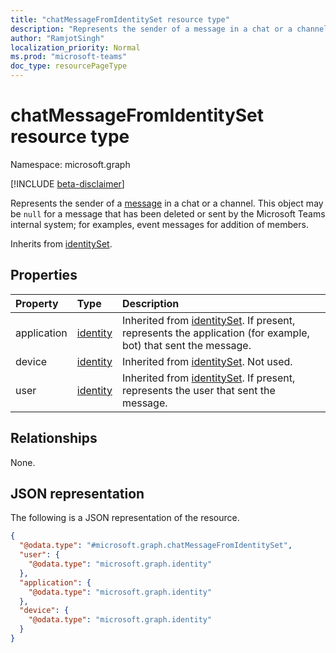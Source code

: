 ```yaml
---
title: "chatMessageFromIdentitySet resource type"
description: "Represents the sender of a message in a chat or a channel."
author: "RamjotSingh"
localization_priority: Normal
ms.prod: "microsoft-teams"
doc_type: resourcePageType
---
```


# chatMessageFromIdentitySet resource type

Namespace: microsoft.graph

[!INCLUDE [beta-disclaimer](../../includes/beta-disclaimer.md)]

Represents the sender of a [message](../resources/chatmessage.md) in a chat or a channel. This object may be `null` for a message that has been deleted or sent by the Microsoft Teams internal system; for examples, event messages for addition of members.


Inherits from [identitySet](../resources/identityset.md).

## Properties
|Property|Type|Description|
|:---|:---|:---|
|application|[identity](../resources/identity.md)|Inherited from [identitySet](../resources/identityset.md). If present, represents the application (for example, bot) that sent the message.|
|device|[identity](../resources/identity.md)|Inherited from [identitySet](../resources/identityset.md). Not used.|
|user|[identity](../resources/identity.md)|Inherited from [identitySet](../resources/identityset.md). If present, represents the user that sent the message.|

## Relationships
None.

## JSON representation
The following is a JSON representation of the resource.
<!-- {
  "blockType": "resource",
  "@odata.type": "microsoft.graph.chatMessageFromIdentitySet"
}
-->
``` json
{
  "@odata.type": "#microsoft.graph.chatMessageFromIdentitySet",
  "user": {
    "@odata.type": "microsoft.graph.identity"
  },
  "application": {
    "@odata.type": "microsoft.graph.identity"
  },
  "device": {
    "@odata.type": "microsoft.graph.identity"
  }
}
```

